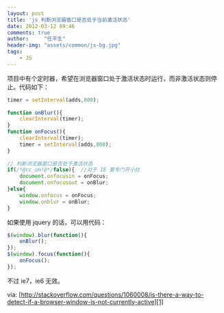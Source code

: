 ```yaml
---
layout: post
title: 'js 判断浏览器窗口是否处于当前激活状态'
date: 2012-03-12 09:46
comments: true
author:     "任平生"
header-img: "assets/common/js-bg.jpg"
tags:
    - JS
---
```



项目中有个定时器，希望在浏览器窗口处于激活状态时运行，而非激活状态则停止。代码如下：  
  
```js
timer = setInterval(adds,800);  
  
function onBlur(){  
	clearInterval(timer);  
}  
function onFocus(){  
	clearInterval(timer);  
	timer = setInterval(adds,800);  
}  
  
// 判断浏览器窗口是否处于激活状态  
if(/*@cc_on!@*/false){  //对于 IE 要专门开小灶  
	document.onfocusin = onFocus;  
	document.onfocusout = onBlur;  
}else{  
	window.onfocus = onFocus;  
	window.onblur = onBlur;  
}  
```  
  
如果使用 jquery 的话，可以用代码：  

```js
$(window).blur(function(){  
	onBlur();  
});  
$(window).focus(function(){  
	onFocus();  
});  
```

不过 ie7，ie6 无效。  
  
via: [http://stackoverflow.com/questions/1060008/is-there-a-way-to-detect-if-a-browser-window-is-not-currently-active][1]  
  



[1]: http://stackoverflow.com/questions/1060008/is-there-a-way-to-detect-if-a-browser-window-is-not-currently-active